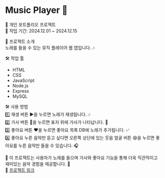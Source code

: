 # Music Player 🎵

📌 개인 포트폴리오 프로젝트  
📅 작업 기간: 2024.12.01 ~ 2024.12.15

📝 프로젝트 소개  
노래를 들을 수 있는 뮤직 플레이어 웹 앱입니다. 🎶

🛠️ 작업 툴  
- HTML  
- CSS  
- JavaScript  
- Node.js  
- Express  
- MySQL  

🛠️ 사용 방법  
1️⃣ 재생 버튼 ▶️을 누르면 노래가 재생됩니다. 🎶  
2️⃣ 가사 버튼 📜을 누르면 표지 위에 가사가 나타납니다. 💬  
3️⃣ 좋아요 버튼 ❤️을 누르면 좋아요 목록 DB에 노래가 추가됩니다. ✅  
4️⃣ 좋아요 누른 음악만 듣고 싶다면 오른쪽 상단에 있는 웃음 얼굴 버튼 😄을 누르면 좋아요를 누른 음악만 들을 수 있습니다. 🎧

🚀 이 프로젝트는 사용자가 노래를 들으며 가사와 좋아요 기능을 통해 더욱 직관적이고 재미있는 음악 경험을 제공합니다. 🎵  
🔗 [프로젝트 링크](http://kkms4001.iptime.org:45170/)
